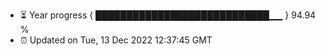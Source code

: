 - ⏳ Year progress { ████████████████████████████▁▁ } 94.94 %
- ⏰ Updated on Tue, 13 Dec 2022 12:37:45 GMT


